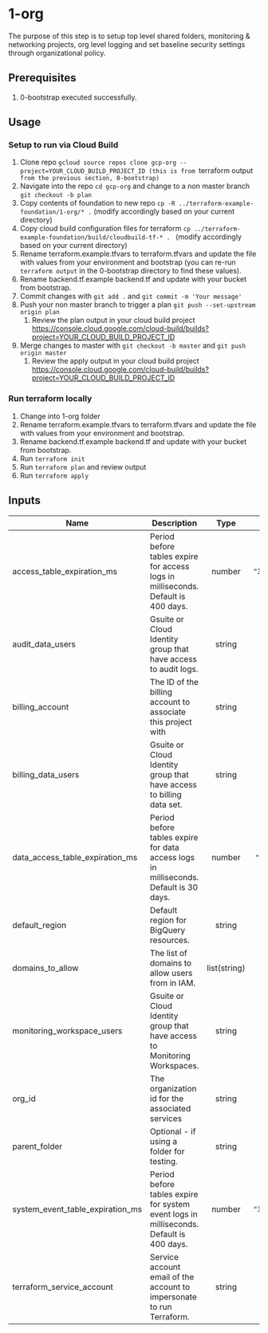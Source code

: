# 1-org

The purpose of this step is to setup top level shared folders, monitoring & networking projects, org level logging and set baseline security settings through organizational policy.

## Prerequisites

1. 0-bootstrap executed successfully.

## Usage

### Setup to run via Cloud Build
1. Clone repo `gcloud source repos clone gcp-org --project=YOUR_CLOUD_BUILD_PROJECT_ID (this is from `terraform output` from the previous section, 0-bootstrap)`
1. Navigate into the repo `cd gcp-org` and change to a non master branch `git checkout -b plan`
1. Copy contents of foundation to new repo `cp -R ../terraform-example-foundation/1-org/* .` (modify accordingly based on your current directory)
1. Copy cloud build configuration files for terraform `cp ../terraform-example-foundation/build/cloudbuild-tf-* . ` (modify accordingly based on your current directory)
1. Rename terraform.example.tfvars to terraform.tfvars and update the file with values from your environment and bootstrap (you can re-run `terraform output` in the 0-bootstrap directory to find these values).
1. Rename backend.tf.example backend.tf and update with your bucket from bootstrap.
1. Commit changes with `git add .` and `git commit -m 'Your message'`
1. Push your non master branch to trigger a plan `git push --set-upstream origin plan`
    1. Review the plan output in your cloud build project https://console.cloud.google.com/cloud-build/builds?project=YOUR_CLOUD_BUILD_PROJECT_ID
1. Merge changes to master with `git checkout -b master` and `git push origin master`
    1. Review the apply output in your cloud build project https://console.cloud.google.com/cloud-build/builds?project=YOUR_CLOUD_BUILD_PROJECT_ID


### Run terraform locally
1. Change into 1-org folder
1. Rename terraform.example.tfvars to terraform.tfvars and update the file with values from your environment and bootstrap.
1. Rename backend.tf.example backend.tf and update with your bucket from bootstrap.
1. Run `terraform init`
1. Run `terraform plan` and review output
1. Run `terraform apply`

<!-- BEGINNING OF PRE-COMMIT-TERRAFORM DOCS HOOK -->
## Inputs

| Name | Description | Type | Default | Required |
|------|-------------|:----:|:-----:|:-----:|
| access\_table\_expiration\_ms | Period before tables expire for access logs in milliseconds. Default is 400 days. | number | `"34560000000"` | no |
| audit\_data\_users | Gsuite or Cloud Identity group that have access to audit logs. | string | n/a | yes |
| billing\_account | The ID of the billing account to associate this project with | string | n/a | yes |
| billing\_data\_users | Gsuite or Cloud Identity group that have access to billing data set. | string | n/a | yes |
| data\_access\_table\_expiration\_ms | Period before tables expire for data access logs in milliseconds. Default is 30 days. | number | `"2592000000"` | no |
| default\_region | Default region for BigQuery resources. | string | n/a | yes |
| domains\_to\_allow | The list of domains to allow users from in IAM. | list(string) | n/a | yes |
| monitoring\_workspace\_users | Gsuite or Cloud Identity group that have access to Monitoring Workspaces. | string | n/a | yes |
| org\_id | The organization id for the associated services | string | n/a | yes |
| parent\_folder | Optional - if using a folder for testing. | string | `""` | no |
| system\_event\_table\_expiration\_ms | Period before tables expire for system event logs in milliseconds. Default is 400 days. | number | `"34560000000"` | no |
| terraform\_service\_account | Service account email of the account to impersonate to run Terraform. | string | n/a | yes |

<!-- END OF PRE-COMMIT-TERRAFORM DOCS HOOK -->
